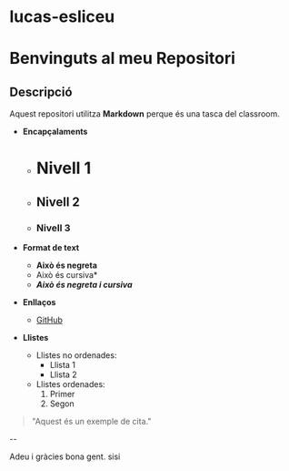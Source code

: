 # lucas-esliceu
# Benvinguts al meu Repositori

## Descripció
Aquest repositori utilitza **Markdown** perque és una tasca del classroom.

- **Encapçalaments**
  - # Nivell 1
  - ## Nivell 2
  - ### Nivell 3

- **Format de text**
  - **Això és negreta**
  - Això és cursiva*
  - ***Això és negreta i cursiva***

- **Enllaços**
  - [GitHub](https://github.com)

- **Llistes**
  - Llistes no ordenades:
    - Llista 1
    - Llista 2
  - Llistes ordenades:
    1. Primer
    2. Segon

> "Aquest és un exemple de cita."

--

Adeu i gràcies bona gent. sisi
